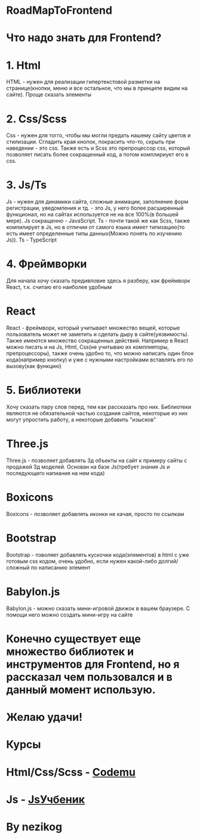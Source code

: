 # RoadMapToFrontend
# Что надо знать для Frontend?
# 1. Html
HTML - нужен для реализации гипертекстовой разметки на странице(кнопки, меню и все остальное, что мы в принципе видим на сайте). Проще сказать элементы
# 2. Css/Scss
Css - нужен для тогго, чтобы мы могли предать нашему сайту цветов и стилизации. Сгладить края кнопок, покрасить что-то, скрыть при наведении - это css.
Также есть и Scss это препроцессор css, который позволяет писать более сокращенный код, а потом комплириует его в css.
# 3. Js/Ts
Js - нужен для динамики сайта, сложные анимации, заполнение форм регистрации, уведомления и тд. - это Js, у него более расширенный функционал, но на сайтах используется не на все 100%(в большей мере). Js сокращенно - JavaScript.
Ts - почти такой же как Scss, также компилирует в Js, но в отличии от самого языка имеет типизацию(то есть имеет определенные типы данных(Можно понять по изучению Js)). Ts - TypeScript
# 4. Фреймворки
Для начала хочу сказать предивловие здесь я разберу, как фреймворк React, т.к. считаю его наиболее удобным
# React
React - фреймворк, который учитывает множество вещей, которые пользователь может не заметить и сделать дыру в сайте(уязвимость). Также имеются множество сокращенных действий. Например в React можно писать и на Js, Html, Css(не учитываю их комплияторы, препроцессоры), также очень удобно то, что можно написать один блок кода(например кнопку) и уже с нужными настройками вставлять его по вызову(как функцию)
# 5. Библиотеки
Хочу сказать пару слов перед, тем как рассказать про них. Библиотеки являются не обязательной частью создания сайтов, некоторые из них могут упростить работу, а некоторые добавить "изысков"
# Three.js
Three.js - позволяет добавлять 3д объекты на сайт к примеру сайты с продажей 3д моделей. Основан на базе Js(требует знания Js и последующего напиания на нем кода)
# Boxicons
Boxicons - позволяет добавлять иконки не качая, просто по ссылкам
# Bootstrap
Bootstrap - пзволяет добавлять кускочки кода(элементов) в html с уже готовым css кодом, очень удобно, если нужен какой-либо долгий/сложный по написанию элемент
# Babylon.js
Babylon.js - можно сказать мини-игровой движок в вашем браузере. С помощи него можно создать мини-игру на сайте
# Конечно существует еще множество библиотек и инструментов для Frontend, но я рассказал чем пользовался и в данный момент использую.
# Желаю удачи!

# Курсы
# Html/Css/Scss - [Codemu](https://code.mu/ru/markup/book/prime/)
# Js - [JsУчбеник](https://learn.javascript.ru/)

# By nezikog
